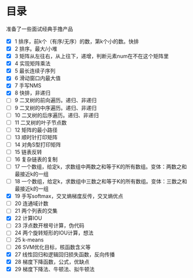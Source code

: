 # 目录
准备了一些面试经典手撸产品
- [x] 1 排序，前k个（有序/无序）的数，第k个小的数。快排
- [x] 2 排序。最大/小堆
- [x] 3 矩阵从左往右，从上往下，递增，判断元素num在不在这个矩阵里
- [x] 4 实现矩阵乘法
- [x] 5 最长连续子序列
- [x] 6 滑动窗口内最大值
- [x] 7 手写NMS
- [x] 8 快排，非递归
- [ ] 9 二叉树的前向遍历。递归、非递归
- [ ] 9 二叉树的中序遍历。递归、非递归
- [ ] 10 二叉树的后序遍历。递归、非递归
- [ ] 11 二叉树的叶子节点数
- [ ] 12 矩阵的最小路径
- [ ] 13 顺时针打印矩阵
- [ ] 14 对角S型打印矩阵
- [ ] 15 链表反转
- [ ] 16 复杂链表的复制
- [ ] 17 一个数组，给定k，求数组中两数之和等于K的所有数组。变体：两数之和最接近k的一组
- [ ] 18 一个数组，给定k，求数组中三数之和等于K的所有数组。变体：三数之和最接近k的一组
- [x] 19 手写softmax，交叉熵梯度反传，交叉熵优点
- [ ] 20 连通域计数
- [ ] 21 两个列表的交集
- [x] 22 计算IOU
- [ ] 23 浮点数开根号计算，伪代码
- [ ] 24 两个旋转矩形的IOU计算，想法
- [ ] 25 k-means
- [ ] 26 SVM优化目标，核函数含义等
- [x] 27 线性回归和逻辑回归损失函数，反向传播
- [x] 28 梯度下降函数，公式，优缺点
- [x] 29 梯度下降法、牛顿法、拟牛顿法
